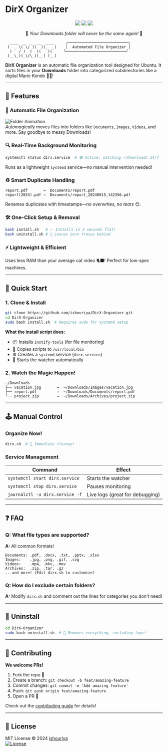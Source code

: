 # DirX Organizer  

<p align="center">
  <img src="https://img.shields.io/github/stars/ishouriya/DirX-Organizer?style=for-the-badge&color=blue">
  <img src="https://img.shields.io/github/forks/ishouriya/DirX-Organizer?style=for-the-badge&color=green">
  <img src="https://img.shields.io/github/license/ishouriya/DirX-Organizer?style=for-the-badge">
</p>

<p align="center">
  🚀 <em>Your Downloads folder will never be the same again!</em> 🚀
</p>

```
  ____  _  _  __  ____     ╭───────────────────────────╮
 (  _ \( \/ )(  )(_  _)    │  Automated File Organizer │
  )   / )  (  )(   )(     ╰───────────────────────────╯
 (__\_)(_\/\_)(__) (__)    
```

**DirX Organizer** is an automatic file organization tool designed for Ubuntu. It sorts files in your **Downloads** folder into categorized subdirectories like a digital Marie Kondo 📂✨!

---

## 🌟 Features  

### 🧹 **Automatic File Organization**  
![Folder Animation](https://media.giphy.com/media/3o7TKSjRrfIPjeiVyM/giphy.gif)  
*Automagically* moves files into folders like `Documents`, `Images`, `Videos`, and more. Say goodbye to messy Downloads!

### 🔍 **Real-Time Background Monitoring**  
```bash
systemctl status dirx.service  # 🟢 Active: watching ~/Downloads 24/7
```  
Runs as a lightweight `systemd` service—no manual intervention needed!

### ♻️ **Smart Duplicate Handling**  
```text
report.pdf       →  Documents/report.pdf  
report(2024).pdf →  Documents/report_20240615_142356.pdf
```  
Renames duplicates with timestamps—*no overwrites, no tears* 😌.

### 🛠️ **One-Click Setup & Removal**  
```bash
bash install.sh   # ✅ Installs in 3 seconds flat!  
bash uninstall.sh # 🧼 Leaves zero traces behind
```  

### ⚡ **Lightweight & Efficient**  
Uses less RAM than your average cat video 🐈⬛! Perfect for low-spec machines.

---

## 🚀 Quick Start  

### 1. Clone & Install  
```bash
git clone https://github.com/ishouriya/DirX-Organizer.git
cd DirX-Organizer
sudo bash install.sh  # Requires sudo for systemd setup
```

**What the install script does:**  
- 📦 Installs `inotify-tools` (for file monitoring)  
- 📂 Copies scripts to `/usr/local/bin`  
- ⚙️ Creates a `systemd` service (`dirx.service`)  
- 🔄 Starts the watcher automatically  

### 2. Watch the Magic Happen!  
```text
~/Downloads  
├── vacation.jpg       →  ~/Downloads/Images/vacation.jpg  
├── report.pdf         →  ~/Downloads/Documents/report.pdf  
└── project.zip        →  ~/Downloads/Archives/project.zip  
```  

---

## 🕹️ Manual Control  

### Organize Now!  
```bash
dirx.sh  # 🧹 Immediate cleanup!
```  

### Service Management  
| Command                          | Effect                          |
|----------------------------------|---------------------------------|
| `systemctl start dirx.service`   | Starts the watcher              |
| `systemctl stop dirx.service`    | Pauses monitoring               |
| `journalctl -u dirx.service -f`  | Live logs (great for debugging) |  

---

## ❓ FAQ  

### Q: What file types are supported?  
**A:** All common formats!  
```text
Documents: .pdf, .docx, .txt, .pptx, .xlsx  
Images:    .jpg, .png, .gif, .svg  
Videos:    .mp4, .mkv, .mov  
Archives:  .zip, .tar, .gz  
...and more! (Edit dirx.sh to customize)  
```  

### Q: How do I exclude certain folders?  
**A:** Modify `dirx.sh` and comment out the lines for categories you don't need!  

---

## 🧨 Uninstall  

```bash
cd DirX-Organizer  
sudo bash uninstall.sh  # 🧹 Removes everything, including logs!
```  

---

## 👥 Contributing  

**We welcome PRs!**  
1. Fork the repo 🍴  
2. Create a branch: `git checkout -b feat/amazing-feature`  
3. Commit changes: `git commit -m 'Add amazing feature'`  
4. Push: `git push origin feat/amazing-feature`  
5. Open a PR 🎉  

Check out the [contributing guide](CONTRIBUTING.md) for details!

---

## 📜 License  

MIT License © 2024 [ishouriya](https://github.com/ishouriya)  
[![License](https://img.shields.io/badge/License-MIT-blue.svg)](LICENSE)  
